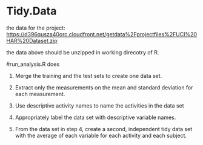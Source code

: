 # Tidy.Data
the data for the project:
https://d396qusza40orc.cloudfront.net/getdata%2Fprojectfiles%2FUCI%20HAR%20Dataset.zip

the data above should be unzipped in working direcotry of R. 

#run_analysis.R does

1. Merge the training and the test sets to create one data set.

2. Extract only the measurements on the mean and standard deviation for each measurement.

3. Use descriptive activity names to name the activities in the data set

4. Appropriately label the data set with descriptive variable names.

5. From the data set in step 4, create a second, independent tidy data set with the average of each variable for each activity and each subject.
